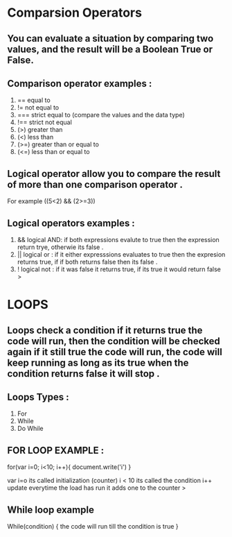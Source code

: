 # Comparsion Operators
## You can evaluate a situation by comparing two values, and the result will be a Boolean True or False.

## Comparison operator examples : 
1. == equal to 
2. != not equal to
3. === strict equal to (compare the values and the data type)
4. !== strict not equal
5. (>) greater than
6. (<) less than
7. (>=) greater than or  equal to 
8. (<=) less than or equal to


## Logical operator allow you to compare the result of more than one comparison operator .
For example ((5<2) && (2>=3))
## Logical operators examples : 
1. && logical AND: if both expressions evalute to true then the expression return trye, otherwie its false .
2. || logical or : if it either expresssions evaluates to true then the expresion returns true, if if both returns false then its false .
3. ! logical not : if it was false it returns true, if its true it would return false > 

# LOOPS
## Loops check a condition if it returns true the code will run, then the condition will be checked again if it still true the code will run, the code will keep running as long as its true when the condition returns false it will stop . 

## Loops Types : 
1. For 
2. While
3. Do While

## FOR LOOP EXAMPLE : 
 for(var i=0; i<10; i++){
     document.write('i') 
 }

var i=o its called initialization (counter)
i < 10 its called the condition
i++ update everytime the load has run it adds one to the counter > 

## While loop example 
While(condition)
{
    the code will run till the condition is true 
}